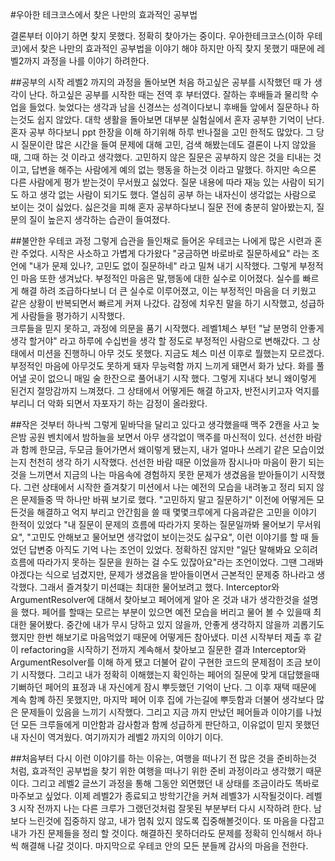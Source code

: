 #우아한 테크코스에서 찾은 나만의 효과적인 공부법

결론부터 이야기 하면 찾지 못했다.
정확히 찾아가는 중이다.
우아한테크코스(이하 우테코)에서 찾은 나만의 효과적인 공부법을 이야기 해야 하지만
아직 찾지 못했기 때문에 레벨2까지 과정을 나를 이야기 하려한다.

##공부의 시작
레벨2 까지의 과정을 돌아보면 처음 하고싶은 공부를 시작했던 때 가 생각이 난다.
하고싶은 공부를 시작한 때는 전역 후 부터였다.
잘하는 후배들과 물리학 수업을 들었다.
늦었다는 생각과 남을 신경쓰는 성격이다보니 후배들 앞에서 질문하나 하는것도 쉽지 않았다.
대학 생활을 돌아보면 대부분 실험실에서 혼자 공부한 기억이 난다.  
혼자 공부 하다보니 ppt 한장을 이해 하기위해 하루 반나절을 고민 한적도 많았다.
그 당시 질문이란 많은 시간을 들여 문제에 대해 고민, 검색 해봤는데도 결론이 나지 않았을때, 그때 하는 것 이라고 생각했다.
고민하지 않은 질문은 공부하지 않은 것을 티내는 것이고, 답변을 해주는 사람에게 예의 없는 행동을 하는것 이라고 말했다.
하지만 속으론 다른 사람에게 평가 받는것이 무서웠고 싫었다.
질문 내용에 따라 재능 있는 사람이 되기도 하고 생각 없는 사람이 되기도 했다.
열심히 공부 하는 내자신이 생각없는 사람으로 보이는 것이 싫었다.
싫은것을 피해 혼자 공부하다보니 질문 전에 충분히 알아봤는지, 질문의 질이 높은지 생각하는 습관이 들여졌다.

##불안한 우테코 과정
그렇게 습관을 들인채로 들어온 우테코는 나에게 많은 시련과 혼란 주었다.
시작은 사소하고 가볍게 다가왔다
"궁금하면 바로바로 질문하세요" 라는 조언에
"내가 문제 있나?, 고민도 없이 질문하네" 라고 밀쳐 내기 시작했다.
그렇게 부정적인 마음 또한 생겨났다.
부정적인 마음은 말,행동에 대한 실수로 이어졌다.
실수를 빠르게 해결 하려 조급하다보니 더 큰 실수로 이루어졌고, 이는 부정적인 마음을 더 키웠고 같은 상황이 반복되면서 빠르게 커져 나갔다.
감정에 치우친 말을 하기 시작했고, 성급하게 사람들을 평가하기 시작했다.  
크루들을 믿지 못하고, 과정에 의문을 품기 시작했다.
레벨1체스 부턴 "날 분명히 안좋게 생각 할거야" 라고 하루에 수십번을 생각 할 정도로 부정적인 사람으로 변해갔다.
그 상태에서 미션을 진행하니 아무 것도 못했다.
지금도 체스 미션 이후로 뭘했는지 모르겠다.
부정적인 마음에 아무것도 못하게 돼자 무능력함 까지 느끼게 돼면서 화가 났다.
화를 풀어낼 곳이 없으니 매일 술 한잔으로 풀어내기 시작 했다.
그렇게 지내다 보니 왜이렇게 된건지 절망감까지 느껴졌다.
그 상태에서 어떻게든 해결 하고자, 반전시키고자 억지를 부리니 더 악화 되면서 자포자기 하는 감정이 올라왔다.

##작은 것부터 하나씩
그렇게 밑바닥을 달리고 있다고 생각했을때 맥주 2캔을 사고 늦은밤 공원 벤치에서 밤하늘을 보면서 아무 생각없이 맥주를 마신적이 있다.
선선한 바람과 함께 한모금, 두모금 들어가면서 왜이렇게 됐는지, 내가 얼마나 쓰레기 같은 모습이었는지 천천히 생각 하기 시작했다.
선선한 바람 때문 이었을까 잠시나마 마음이 환기 되는것을 느끼면서 지금의 나는 마음속에 경험하지 못한 문제가 생겼음을 받아들이기 시작했다.
그런 상태에서 시작한 즐겨찾기 미션에서 나는 예전의 모습을 내려놓고 정리 되지 않은 문제들중 딱 하나만 바꿔 보기로 했다.
"고민하지 말고 질문하기"
이전에 어떻게든 모든것을 해결하고 억지 부리고 안간힘을 쓸 때 몇몇크루에게 다음과같은 고민을 이야기 한적이 있었다
"내 질문이 문제의 흐름에 따라가지 못하는 질문일까봐 물어보기 무서워요", "고민도 안해보고 물어보면 생각없이 보이는것도 싫구요",
이런 이야기를 할 때 들었던 답변중 아직도 기억 나는 조언이 있었다.
정확하진 않지만 "일단 말해봐요 오히려 흐름에 따라가지 못하는 질문을 원하는 걸 수도 있잖아요"라는 조언이었다. 
그땐 그래봐야겠다는 식으로 넘겼지만, 문제가 생겼음을 받아들이면서 근본적인 문제중 하나라고 생각했다.
그래서 즐겨찾기 미션떄는 최대한 물어보려고 했다.
Interceptor와 ArgumentResolver에 대해서 찾아보고 페어에게 알아 온 것과 내가 생각한것을 설명을 했다.
페어를 할때는 모르는 부분이 있으면 예전 모습을 버리고 물어 볼 수 있을때 최대한 물어봤다.
중간에 내가 무시 당하고 있지 않을까, 안좋게 생각하지 않을까 괴롭기도 했지만 한번 해보기로 마음먹었기 때문에 어떻게든 참아냈다.
미션 시작부터 제출 후 같이 refactoring을 시작하기 전까지 계속해서 찾아보고 질문한 결과 Interceptor와 ArgumentResolver를 이해 하게 됐고 더불어 같이 구현한 코드의 문제점이 조금 보이기 시작했다.
그리고 내가 정확히 이해했는지 확인하는 페어의 질문에 맞게 대답했을때 기뻐하던 페어의 표정과 내 자신에게 잠시 뿌듯했던 기억이 난다.
그 이후 재택 때문에 계속 함꼐 하진 못했지만, 마지막 페어 이후 집에 가는길에 뿌듯함과 더불어 생각보다 많은 문제들이 있음을 느끼기 시작했다.
그리고 지금 까지 만났던 페어들과 이야기를 나눴던 모든 크루들에게 미안함과 감사함과 함께 성급하게 판단하고, 이유없이 믿지 못했던 내 자신이 역겨웠다.
여기까지가 레벨2 까지의 이야기 이다.

##처음부터 다시
이런 이야기를 하는 이유는, 여행을 떠나기 전 많은 것을 준비하는것 처럼, 효과적인 공부법을 찾기 위한 여행을 떠나기 위한 준비 과정이라고 생각했기 때문이다.
그리고 레벨2 글쓰기 과정을 통해 그동안 외면했던 내 상태를 조금이라도 똑바로 마주보고 싶었다.
이제 레벨2가 종료되고 방학기간을 커쳐 레벨3가 시작될것이다.
레벨3 시작 전까지 나는 다른 크루가 그랬던것처럼 잘못된 부분부터 다시 시작하려 한다.
남보다 느린것에 집중하지 않고, 내가 멈춰 있지 않도록 집중해볼것이다.
또 마음을 다잡고 내가 가진 문제들을 정리 할 것이다.
해결하진 못하더라도 문제를 정확히 인식해서 하나씩 해결해 나갈 것이다.
마지막으로 우테코 안의 모든 분들께 감사의 마음을 전한다.

  

